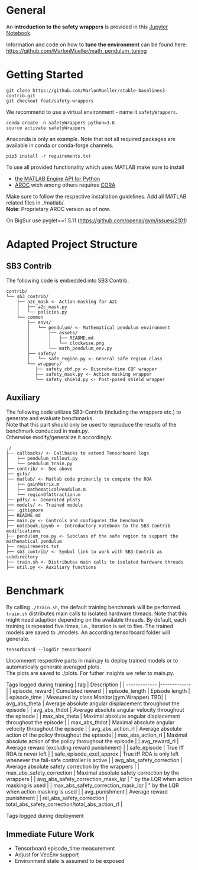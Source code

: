 # General

An **introduction to the safety wrappers** is provided in this [Jupyter Notebook](https://github.com/MarlonMueller/stable-baselines3-contrib/blob/feat/safety-wrappers/notebook.ipynb).


Information and code on how to **tune the environment** can be found here: https://github.com/MarlonMueller/math_pendulum_tuning

# Getting Started

```
git clone https://github.com/MarlonMueller/stable-baselines3-contrib.git
git checkout feat/safety-wrappers
```
We recommend to use a virtual environment - name it ``safetyWrappers``.
```
conda create -n safetyWrappers python=3.8
source activate safetyWrappers
```
Anaconda is only an example. Note that not all required packages are available in conda or conda-forge channels.
```
pip3 install -r requirements.txt
```
To use all provided functionality which uses MATLAB make sure to install
- [the MATLAB Engine API for Python](https://de.mathworks.com/help/matlab/matlab_external/install-the-matlab-engine-for-python.html)
- [AROC](https://tumcps.github.io/AROC/) wich among others requires [CORA](https://tumcps.github.io/CORA/)

Make sure to follow the respective installation guidelines.
Add all MATLAB related files in ./matlab/.<br>
**Note**: Proprietary AROC version as of now.

On BigSur use pyglet==1.5.11 (https://github.com/openai/gym/issues/2101)

<!---
'stable-baselines3[extra]'
pypoman
scipy
cvxopt?
python3 main.py --flag 0
./train.sh 
--->

# Adapted Project Structure

## SB3 Contrib

The following code is embedded into SB3 Contrib.

```
contrib/
└── sb3_contrib/
    ├── a2c_mask <- Action masking for A2C
    │   ├── a2c_mask.py
    │   └── policies.py
    └── common
        ├── envs/
        │   └── pendulum/ <- Mathematical pendulum environment
        │       ├── assets/
        │       │   ├── README.md
        │       │   └── clockwise.png
        │       └── math_pendulum_env.py
        ├── safety/
        │   └── safe_region.py <- General safe region class
        └── wrappers/
           ├── safety_cbf.py <- Discrete-time CBF wrapper
           ├── safety_mask.py <- Action masking wrapper
           └── safety_shield.py <- Post-posed shield wrapper

```

## Auxiliary

The following code utilizes SB3-Contrib (including the wrappers etc.) to generate and evaluate benchmarks.<br>
Note that this part should only be used to reproduce the results of the benchmark conducted in main.py.<br>
Otherwise modify/generalize it accordingly.

```
./
├── callbacks/ <- Callbacks to extend Tensorboard logs
│   ├── pendulum_rollout.py
│   └── pendulum_train.py
├── contrib/ <- See above
├── gifs/
├── matlab/ <- Matlab code primarily to compute the ROA
│   ├── gainMatrix.m
│   ├── mathematicalPendulum.m
│   └── regionOfAttraction.m
├── pdfs/ <- Generated plots
├── models/ <- Trained models
├── .gitignore
├── README.md
├── main.py <- Controls and configures the benchmark
├── notebook.ipynb <- Introductory notebook to the SB3-Contrib modifications
├── pendulum_roa.py <- Subclass of the safe region to support the mathematical pendulum
├── requirements.txt
├── sb3_contrib/ <- Symbol link to work with SB3-Contrib as subdirectory
├── train.sh <- Distributes main calls to isolated hardware threads
├── util.py <- Auxiliary functions

```

# Benchmark

By calling ``./train.sh``, the default training benchmark will be performed. ``train.sh`` distributes main calls to isolated hardware threads. Note that this might need adaption depending on the available threads. By default, each training is repeated five times, i.e., iteration is set to five. The trained models are saved to ./models. An according tensorboard folder will generate.
```
tensorboard --logdir tensorboard
```
Uncomment respective parts in main.py to deploy trained models or to automatically generate averaged plots.<br>
The plots are saved to ./plots. For futher insights we refer to main.py.

Tags logged during training
| tag        | Description      | 
| ------------- |-------------| 
| episode_reward     | Cumulated reward |
| episode_length      | Episode length   |  
| episode_time | Measured by class Monitor(gym.Wrapper) TBD|
| avg_abs_theta     | Average absolute angular displacement throughout the episode  |
| avg_abs_thdot     | Average absolute angular velocity throughout the episode  |
| max_abs_theta     | Maximal absolute angular displacement throughout the episode  |
| max_abs_thdot     | Maximal absolute angular velocity throughout the episode |
| avg_abs_action_rl     |  Average absolute action of the policy throughout the episode|
| max_abs_action_rl     |  Maximal absolute action of the policy throughout the episode |
| avg_reward_rl     | Average reward (excluding reward punishment) |
| safe_episode     | True iff ROA is never left |
| safe_episode_excl_approx     | True iff ROA is only left whenever the fail-safe controller is active |
| avg_abs_safety_correction     | Average absolute safety correction by the wrappers |
| max_abs_safety_correction     | Maximal absolute safety correction by the wrappers |
| avg_abs_safety_correction_mask_lqr     | " by the LQR when action masking is used  |
| max_abs_safety_correction_mask_lqr     | " by the LQR when action masking is used |
| avg_punishment     | Average reward punishment |
| rel_abs_safety_correction     | total_abs_safety_correction/total_abs_action_rl |

Tags logged during deployment

<!---![Tensorboard](https://github.com/MarlonMueller/stable-baselines3-contrib/blob/feat/safety-wrappers/gifs/tensorboard.png?raw=true)--->

## Immediate Future Work
- Tensorboard episode_time measurement
- Adjust for VecEnv support
- Environment state is assumed to be exposed 
